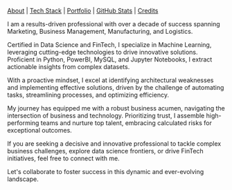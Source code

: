 [About](/about.md) | [Tech Stack](/tech-stack.md) | [Portfolio](/portfolio.md) | [GitHub Stats](/github-stats.md) | [Credits](/credits.md)

I am a results-driven professional with over a decade of success spanning Marketing, Business Management, Manufacturing, and Logistics.

Certified in Data Science and FinTech, I specialize in Machine Learning, leveraging cutting-edge technologies to drive innovative solutions. Proficient in Python, PowerBI, MySQL, and Jupyter Notebooks, I extract actionable insights from complex datasets.

With a proactive mindset, I excel at identifying architectural weaknesses and implementing effective solutions, driven by the challenge of automating tasks, streamlining processes, and optimizing efficiency.

My journey has equipped me with a robust business acumen, navigating the intersection of business and technology. Prioritizing trust, I assemble high-performing teams and nurture top talent, embracing calculated risks for exceptional outcomes.

If you are seeking a decisive and innovative professional to tackle complex business challenges, explore data science frontiers, or drive FinTech initiatives, feel free to connect with me.

Let's collaborate to foster success in this dynamic and ever-evolving landscape.
